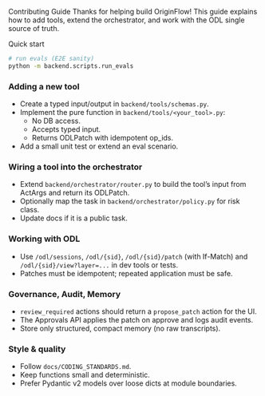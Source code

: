 Contributing Guide
Thanks for helping build OriginFlow! This guide explains how to add tools, extend the orchestrator, and work with the ODL single source of truth.

Quick start
```bash
# run evals (E2E sanity)
python -m backend.scripts.run_evals
```

### Adding a new tool
- Create a typed input/output in `backend/tools/schemas.py`.
- Implement the pure function in `backend/tools/<your_tool>.py`:
  - No DB access.
  - Accepts typed input.
  - Returns ODLPatch with idempotent op_ids.
- Add a small unit test or extend an eval scenario.

### Wiring a tool into the orchestrator
- Extend `backend/orchestrator/router.py` to build the tool’s input from ActArgs and return its ODLPatch.
- Optionally map the task in `backend/orchestrator/policy.py` for risk class.
- Update docs if it is a public task.

### Working with ODL
- Use `/odl/sessions`, `/odl/{sid}`, `/odl/{sid}/patch` (with If-Match) and `/odl/{sid}/view?layer=...` in dev tools or tests.
- Patches must be idempotent; repeated application must be safe.

### Governance, Audit, Memory
- `review_required` actions should return a `propose_patch` action for the UI.
- The Approvals API applies the patch on approve and logs audit events.
- Store only structured, compact memory (no raw transcripts).

### Style & quality
- Follow `docs/CODING_STANDARDS.md`.
- Keep functions small and deterministic.
- Prefer Pydantic v2 models over loose dicts at module boundaries.
